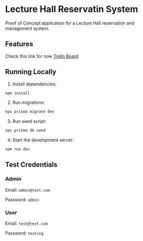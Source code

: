 # Lecture Hall Reservatin System

Proof of Concept application for a Lecture Hall reservation and management system.

## Features

Check this link for now [Trello Board](https://trello.com/b/reFLr5yb/lecture-hall)

## Running Locally

1. Install dependencies:

```sh
npm install
```

2. Run migrations:

```sh
npx prisma migrate dev
```

3. Run seed script:

```sh
npx prisma db seed
```

4. Start the development server:

```sh
npm run dev
```

## Test Credentials

### Admin

Email: `admin@test.com`

Password: `admin`

### User

Email: `test@test.com`

Password: `testing`
